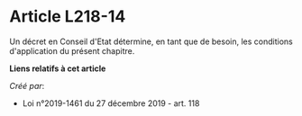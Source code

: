 # Article L218-14

Un décret en Conseil d'Etat détermine, en tant que de besoin, les conditions d'application du présent chapitre.

**Liens relatifs à cet article**

_Créé par_:

  - Loi n°2019-1461 du 27 décembre 2019 - art. 118

